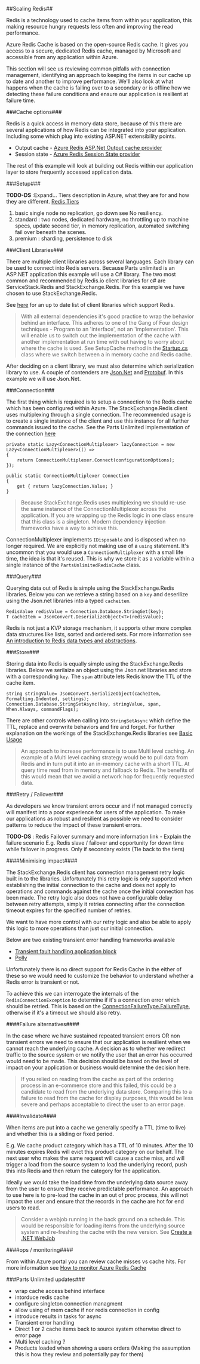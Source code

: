 ##Scaling Redis##

Redis is a technology used to cache items from within your application, this making resource hungry requests less often and improving the read performance.

Azure Redis Cache is based on the open-source Redis cache. It gives you access to a secure, dedicated Redis cache, managed by Microsoft and accessible from any application within Azure. 

This section will see us reviewing common pitfalls with connection management, identifying an approach to keeping the items in our cache up to date and another to improve performance. We'll also look at what happens when the cache is failing over to a secondary or is offline how we detecting these failure conditions and ensure our application is resilient at failure time. 

###Cache options###

Redis is a quick access in memory data store, because of this there are several applications of how Redis can be integrated into your application. Including some which plug into existing ASP.NET extensibility points.

* Output cache - [Azure Redis ASP.Net Output cache provider](https://azure.microsoft.com/en-us/documentation/articles/cache-asp.net-output-cache-provider/)
* Session state - [Azure Redis Session State provider](https://azure.microsoft.com/en-us/documentation/articles/cache-asp.net-session-state-provider/)

The rest of this example will look at building out Redis within our application layer to store frequently accessed application data.

###Setup###

**TODO-DS** :Expand... Tiers description in Azure, what they are for and how they are different. [Redis Tiers](https://azure.microsoft.com/en-us/pricing/details/cache/)

1. basic single node no replication, go down see No resiliency.
2. standard : two nodes, dedicated hardware, no throttling up to machine specs, update second tier, in memory replication, automated switching fail over beneath the scenes.
3. premium : sharding, persistence to disk

###Client Libraries###

There are multiple client libraries across several languages. Each library can be used to connect into Redis servers. Because Parts unlimited is an ASP.NET application this example will use a C# library. The two most common and recommended by Redis.io client libraries for c# are ServiceStack.Redis and StackExchange.Redis.  For this example we have chosen to use StackExchange.Redis. 

See [here](http://redis.io/clients) for an up to date list of client libraries which support Redis.

> With all external dependencies it's good practice to wrap the behavior behind an interface. This adheres to one of the Gang of Four design techniques - Program to an 'interface', not an 'implementation'. This will enable us to switch out the implementation of the cache with another implementation at run time with out having to worry about where the cache is used. See SetupCache method in the [Startup.cs](..\..\src\PartsUnlimitedWebsite\Startup.cs) class where we switch between a in memory cache and Redis cache.

After deciding on a client library, we must also determine which serialization library to use. A couple of contenders are [Json.Net](http://www.newtonsoft.com/json) and [Protobuf](https://code.google.com/p/protobuf-net/). In this example we will use Json.Net.

###Connection###

The first thing which is required is to setup a connection to the Redis cache which has been configured within Azure. The StackExchange.Redis client uses multiplexing through a single connection. The recommended usage is to create a single instance of the client and use this instance for all further commands issued to the cache. See the Parts Unlimited implementation of the connection [here](..\..\src\PartsUnlimitedWebsite\Cache\PartsUnlimitedRedisCache.cs) 

    private static Lazy<ConnectionMultiplexer> lazyConnection = new Lazy<ConnectionMultiplexer>(() =>
    {
        return ConnectionMultiplexer.Connect(configurationOptions);
    });

    public static ConnectionMultiplexer Connection
    {
        get { return lazyConnection.Value; } 
    }

> Because StackExchange.Redis uses multiplexing we should re-use the same instance of the ConnectionMultiplexer across the application. If you are wrapping up the Redis logic in one class ensure that this class is a singleton. Modern dependency injection frameworks have a way to achieve this.    

ConnectionMultiplexer implements `IDisposable` and is disposed when no longer required. We are explicitly not making use of a `using` statement. It's uncommon that you would use a `ConnectionMultiplexer` with a small life time, the idea is that it's reused. This is why we store it as a variable within a single instance of the `PartsUnlimitedRedisCache` class.  

###Query###

Querying data out of Redis is simple using the StackExchange.Redis libraries.
Below you can we retrieve a string based on a `key` and deserilize using the Json.net libraries into a typed `cacheitem`.  

    RedisValue redisValue = Connection.Database.StringGet(key);
    T cacheItem = JsonConvert.DeserializeObject<T>(redisValue);

Redis is not just a KVP storage mechanism, it supports other more complex data structures like lists, sorted and ordered sets. For more information see [An introduction to Redis data types and abstractions](http://redis.io/topics/data-types-intro).

###Store###

Storing data into Redis is equally simple using the StackExchange.Redis libraries.
Below we serilaize an object using the Json.net libraries and store with a corresponding `key`.
The `span` attribute lets Redis know the TTL of the cache item.

	string stringValue= JsonConvert.SerializeObject(cacheItem, Formatting.Indented, settings);
    Connection.Database.StringSetAsync(key, stringValue, span, When.Always, commandFlags);

There are other controls when calling into `StringSetAsync` which define the TTL, replace and overwrite behaviors and fire and forget.
For further explanation on the workings of the StackExchange.Redis libraries see [Basic Usage](https://github.com/StackExchange/StackExchange.Redis/blob/master/Docs/Basics.md)

> An approach to increase performance is to use Multi level caching.
An example of a Multi level caching strategy would be to pull data from Redis and in turn put it into an in-memory cache with a short TTL. At query time read from in memory and fallback to Redis. The benefits of this would mean that we avoid a network hop for frequently requested data.

###Retry / Failover###

As developers we know transient errors occur and if not managed correctly will manifest into a poor experience for users of the application. 
To make our applications as robust and resilient as possible we need to consider patterns to reduce the impact of these transient errors. 

**TODO-DS** : Redis Failover summary and more information link - Explain the failure scenario E.g. Redis slave / failover and opportunity for down time while failover in progress. Only if secondary exists (Tie back to the tiers)

####Minimising impact####

The StackExchange.Redis client has connection management retry logic built in to the libraries. Unfortunately this retry logic is only supported when establishing the initial connection to the cache and does not apply to operations and commands against the cache once the initial connection has been made. The retry logic also does not have a configurable delay between retry attempts, simply it retries connecting after the connection timeout expires for the specified number of retries.

We want to have more control with our retry logic and also be able to apply this logic to more operations than just our initial connection. 

Below are two existing transient error handling frameworks available

- [Transient fault handling application block](https://msdn.microsoft.com/en-us/library/dn440719.aspx)
- [Polly](http://www.hanselman.com/blog/NuGetPackageOfTheWeekPollyWannaFluentlyExpressTransientExceptionHandlingPoliciesInNET.aspx)

Unfortunately there is no direct support for Redis Cache in the either of these so we would need to customize the behavior to understand whether a Redis error is transient or not. 

To achieve this we can interrogate the internals of the `RedisConnectionException` to determine if it's a connection error which should be retried. This is based on the [ConnectionFailureType.FailureType](https://github.com/StackExchange/StackExchange.Redis/blob/master/StackExchange.Redis/StackExchange/Redis/ConnectionFailureType.cs), otherwise if it's a timeout we should also retry.

####Failure alternatives####

In the case where we have sustained repeated transient errors OR non transient errors  we need to ensure that our application is resilient when we cannot reach the underlying cache. 
A decision as to whether we redirect traffic to the source system or we notify the user that an error has occurred would need to be made. This decision should be based on the level of impact on your application or business would determine the decision here.

> If you relied on reading from the cache as part of the ordering process in an e-commerce store and this failed, this could be a candidate to read from the underlying data store. Comparing this to a failure to read from the cache for display purposes, this would be less severe and perhaps acceptable to direct the user to an error page.

####Invalidate####

When items are put into a cache we generally specify a TTL (time to live) and whether this is a sliding or fixed period.

E.g. We cache product category which has a TTL of 10 minutes. 
After the 10 minutes expires Redis will evict this product category on our behalf. The next user who makes the same request will cause a cache miss, and will trigger a load from the source system to load the underlying record, push this into Redis and then return the category for the application. 

Ideally we would take the load time from the underlying data source away from the user to ensure they receive predictable performance. An approach to use here is to pre-load the cache in an out of proc process, this will not impact the user and ensure that the records in the cache are hot for end users to read.
	 
> Consider a webjob running in the back ground on a schedule. This would be responsible for loading items from the underlying source system and re-freshing the cache with the new version. See [Create a .NET WebJob](https://azure.microsoft.com/en-us/documentation/articles/websites-dotnet-webjobs-sdk-get-started/)

####ops / monitoring####

From within Azure portal you can review cache misses vs cache hits. 
For more information see [How to monitor Azure Redis Cache](https://azure.microsoft.com/en-us/documentation/articles/cache-how-to-monitor/#operations-and-alerts)


###Parts Unlimited updates###

* wrap cache access behind interface
* intorduce redis cache
* configure singleton connection managment
* allow using of mem cache if nor redis connection in config
* introduce results in tasks for async
* Transient error handling
* Direct 1 or 2 cache items back to source system otherwise direct to error page
* Multi level caching ?
* Products loaded when showing a users orders (Making the assumption this is how they review and potentially pay for them)

